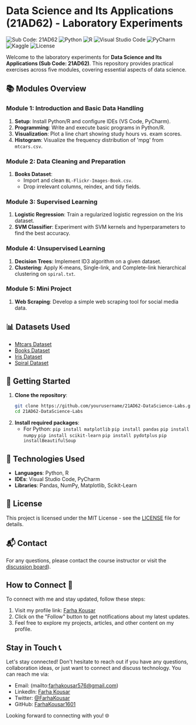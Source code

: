 # Data Science and Its Applications (21AD62) - Laboratory Experiments
![Sub Code: 21AD62](https://img.shields.io/badge/Sub%20Code-21AD62-blue)
![Python](https://img.shields.io/badge/Python-3.x-blue.svg?logo=python)
![R](https://img.shields.io/badge/R-4.x-blue.svg?logo=R)
![Visual Studio Code](https://img.shields.io/badge/IDE-VS%20Code-blue.svg?logo=visual-studio-code)
![PyCharm](https://img.shields.io/badge/IDE-PyCharm-green.svg?logo=pycharm)
![Kaggle](https://img.shields.io/badge/Datasets-Kaggle-blue.svg?logo=kaggle)
![License](https://img.shields.io/badge/License-MIT-green.svg)

Welcome to the laboratory experiments for **Data Science and Its Applications (Sub Code: 21AD62)**. This repository provides practical exercises across five modules, covering essential aspects of data science.

## 📚 Modules Overview

### Module 1: Introduction and Basic Data Handling
1. **Setup**: Install Python/R and configure IDEs (VS Code, PyCharm).
2. **Programming**: Write and execute basic programs in Python/R.
3. **Visualization**: Plot a line chart showing study hours vs. exam scores.
4. **Histogram**: Visualize the frequency distribution of 'mpg' from `mtcars.csv`.

### Module 2: Data Cleaning and Preparation
1. **Books Dataset**: 
   - Import and clean `BL-Flickr-Images-Book.csv`.
   - Drop irrelevant columns, reindex, and tidy fields.

### Module 3: Supervised Learning
1. **Logistic Regression**: Train a regularized logistic regression on the Iris dataset.
2. **SVM Classifier**: Experiment with SVM kernels and hyperparameters to find the best accuracy.

### Module 4: Unsupervised Learning
1. **Decision Trees**: Implement ID3 algorithm on a given dataset.
2. **Clustering**: Apply K-means, Single-link, and Complete-link hierarchical clustering on `spiral.txt`.

### Module 5: Mini Project
1. **Web Scraping**: Develop a simple web scraping tool for social media data.

## 📊 Datasets Used
- [Mtcars Dataset](https://www.kaggle.com/ruiromanini/mtcars)
- [Books Dataset](https://www.kaggle.com/adeyoyintemidayo/publication-of-books)
- [Iris Dataset](https://archive.ics.uci.edu/ml/machine-learning-databases/iris/)
- [Spiral Dataset](https://bit.ly/2Lm75Ly)

## 🚀 Getting Started

1. **Clone the repository**:
   ```bash
   git clone https://github.com/yourusername/21AD62-DataScience-Labs.git
   cd 21AD62-DataScience-Labs
   ```
2. **Install required packages**:
   - For Python: `pip install matplotlib`
                 `pip install pandas`
                 `pip install numpy`
                 `pip install scikit-learn`
                 `pip install pydotplus`
                  `pip installBeautifulSoup`   
 

## 🔧 Technologies Used
- **Languages**: Python, R
- **IDEs**: Visual Studio Code, PyCharm
- **Libraries**: Pandas, NumPy, Matplotlib, Scikit-Learn

## 📜 License
This project is licensed under the MIT License - see the [LICENSE](LICENSE) file for details.

## 📬 Contact
For any questions, please contact the course instructor or visit the [discussion board](https://github.com/FarhaKousar1601/DATA-SCIENCE-AND-ITS-APPLICATION-LABORATORY-21AD62-/discussions)).

## How to Connect 🚀
To connect with me and stay updated, follow these steps:

1. Visit my profile link: [Farha Kousar](https://farhakousar1601.bio.link)
2. Click on the "Follow" button to get notifications about my latest updates.
3. Feel free to explore my projects, articles, and other content on my profile.

## Stay in Touch 📞
Let's stay connected! Don't hesitate to reach out if you have any questions, collaboration ideas, or just want to connect and discuss technology. You can reach me via:

- Email: (mailto:farhakousar576@gmail.com)
- LinkedIn: [Farha Kousar](https://www.linkedin.com/in/farhakousar-16/)
- Twitter: [@FarhaKousar](https://twitter.com/FarhaKousar16)
- GitHub: [FarhaKousar1601](https://github.com/FarhaKousar1601)

Looking forward to connecting with you! 🌐
